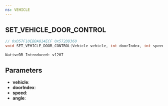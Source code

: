 ```yaml
---
ns: VEHICLE
---
```

## SET_VEHICLE_DOOR_CONTROL

```c
// 0xD57F10EBBA814ECF 0x572DD360
void SET_VEHICLE_DOOR_CONTROL(Vehicle vehicle, int doorIndex, int speed, float angle);
```

```
NativeDB Introduced: v1207
```

## Parameters
* **vehicle**:
* **doorIndex**:
* **speed**:
* **angle**:
